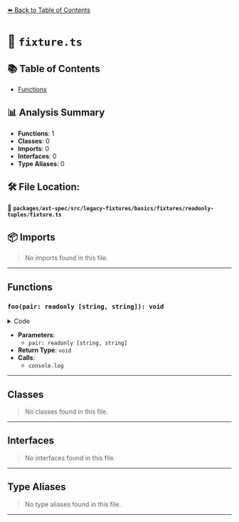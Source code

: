 [⬅️ Back to Table of Contents](../../../../../../../index.md)

# 📄 `fixture.ts`

## 📚 Table of Contents

- [Functions](#functions)

## 📊 Analysis Summary

- **Functions**: 1
- **Classes**: 0
- **Imports**: 0
- **Interfaces**: 0
- **Type Aliases**: 0

## 🛠️ File Location:
📂 **`packages/ast-spec/src/legacy-fixtures/basics/fixtures/readonly-tuples/fixture.ts`**

## 📦 Imports

> No imports found in this file.


---

## Functions

### `foo(pair: readonly [string, string]): void`

<details><summary>Code</summary>

```ts
function foo(pair: readonly [string, string]) {
  console.log(pair[0]); // okay
  pair[1] = 'hello!'; // error
}
```
</details>

- **Parameters**:
  - `pair: readonly [string, string]`
- **Return Type**: `void`
- **Calls**:
  - `console.log`

---

## Classes

> No classes found in this file.


---

## Interfaces

> No interfaces found in this file.


---

## Type Aliases

> No type aliases found in this file.


---